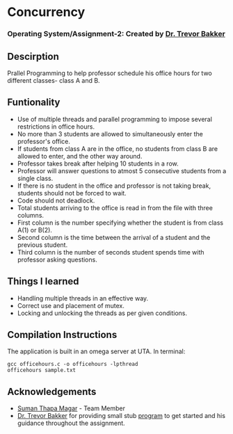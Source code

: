 # Concurrency
### Operating System/Assignment-2: Created by [Dr. Trevor Bakker](https://github.com/trevorbakker-uta)

## Descirption
Prallel Programming to help professor schedule his office hours for two different classes- class A and B.

## Funtionality
* Use of multiple threads and parallel programming to impose several restrictions in office hours.
* No more than 3 students are allowed to simultaneously enter the professor's office.
* If students from class A are in the office, no students from class B are allowed to enter, and the other way around.
* Professor takes break after helping 10 students in a row.
* Professor will answer questions to atmost 5 consecutive students from a single class.
* If there is no student in the office and professor is not taking break, students should not be forced to wait.
* Code should not deadlock.
* Total students arriving to the office is read in from the file with three columns.
* First column is the number specifying whether the student is from class A(1) or B(2).
* Second column is the time between the arrival of a student and the previous student.
* Third column is the number of seconds student spends time with professor asking questions.

## Things I learned
* Handling multiple threads in an effective way.
* Correct use and placement of mutex. 
* Locking and unlocking the threads as per given conditions.

## Compilation Instructions
The application is built in an omega server at UTA.
In terminal:
```
gcc officehours.c -o officehours -lpthread
officehours sample.txt
```

## Acknowledgements
* [Suman Thapa Magar](https://github.com/suman2020) - Team Member
* [Dr. Trevor Bakker](https://github.com/trevorbakker-uta) for providing small stub [program](https://github.com/CSE3320/Office-Hours-Assignment) to get started and his guidance throughout the assignment. 




